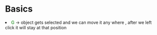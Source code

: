 # Basics
<li><font color="green">G </font>-> object gets selected and we can move it any where , after we left click it will stay at that position</li>

